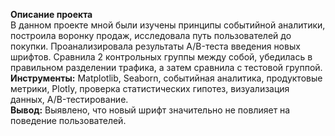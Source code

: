 **Описание проекта**   
В данном проекте мной были изучены принципы событийной аналитики, построила воронку продаж, исследовала путь пользователей до покупки. Проанализировала результаты A/B-теста введения новых шрифтов. Сравнила 2 контрольных группы между собой, убедилась в правильном разделении трафика, а затем сравнила с тестовой группой.  
**Инструменты:** Matplotlib, Seaborn, событийная аналитика, продуктовые метрики, Plotly, проверка статистических гипотез, визуализация данных, A/B-тестирование.  
**Вывод:** Выявлено, что новый шрифт значительно не повлияет на поведение пользователей.
